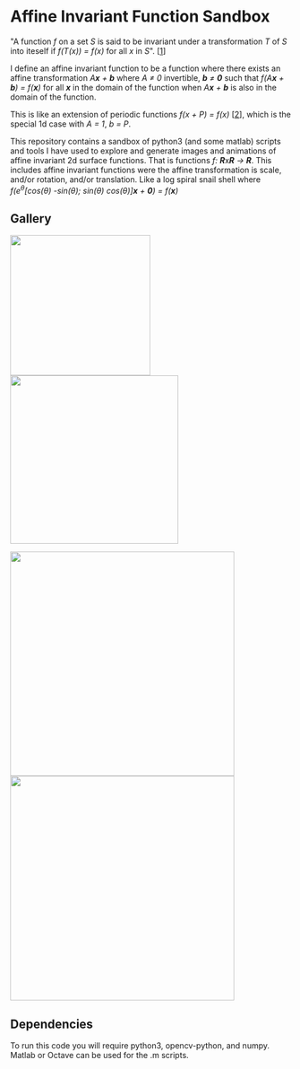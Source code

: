 # Affine Invariant Function Sandbox
"A function *f* on a set *S* is said to be invariant under a transformation *T* of *S* into iteself if *f(T(x)) = f(x)* for all *x* in *S*". [[1]]

I define an affine invariant function to be a function where there exists an affine transformation *A**x** + **b*** where *A &ne; 0* invertible, ***b** &ne; **0*** such that
*f(A**x** + **b**) = f(**x**)* for all ***x*** in the domain of the function when *A**x** + **b*** is also in the domain of the function.

This is like an extension of periodic functions *f(x + P) = f(x)* [[2]], which is the special 1d case with *A = 1*, *b = P*.

This repository contains a sandbox of python3 (and some matlab) scripts and tools I have used to explore and generate images and animations of affine invariant 2d surface functions. That is functions *f: **R***x***R** &rarr; **R***.
This includes affine invariant functions were the affine transformation is scale, and/or rotation, and/or translation. 
Like a log spiral snail shell where *f(e<sup>&theta;</sup>[cos(&theta;) -sin(&theta;); sin(&theta;) cos(&theta;)]**x** + **0**) = f(**x**)*

## Gallery
<img src="https://raw.githubusercontent.com/nmillerns/affine_invariant_functions/master/figs/tran_rot.gif" height=250> <img src="https://raw.githubusercontent.com/nmillerns/affine_invariant_functions/master/figs/snailshell.png" height=300>

<img src="https://raw.githubusercontent.com/nmillerns/affine_invariant_functions/master/figs/scaled_tran.gif" height=400> <img src="https://raw.githubusercontent.com/nmillerns/affine_invariant_functions/master/figs/smooth_magic.gif" height=400>

## Dependencies

To run this code you will require python3, opencv-python, and numpy. Matlab or Octave can be used for the .m scripts.

[1]: https://encyclopedia2.thefreedictionary.com/invariant+function 
[2]: https://en.wikipedia.org/wiki/Periodic_function
